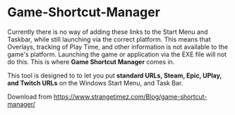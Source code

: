 # Game-Shortcut-Manager
<p>Currently there is no way of adding these links to the Start Menu and Taskbar, while still launching via the correct platform. This means that Overlays, tracking of Play Time, and other information is not available to the game's platform. Launching the game or application via the EXE file will not do this. This is where <strong>Game Shortcut Manager</strong> comes in.</p> <p>This tool is designed to to let you put <strong>standard URLs, Steam, Epic, UPlay, and Twitch URLs</strong> on the Windows Start Menu, and Task Bar.</p>

Download from 
https://www.strangetimez.com/Blog/game-shortcut-manager/
